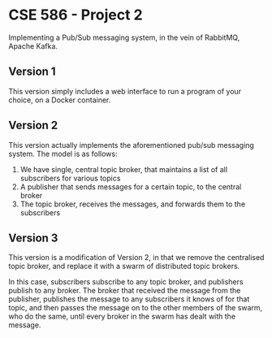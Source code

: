 # CSE 586 - Project 2
Implementing a Pub/Sub messaging system, in the vein of RabbitMQ, Apache Kafka.

## Version 1
This version simply includes a web interface to run a program of your choice, on a Docker container.

## Version 2
This version actually implements the aforementioned pub/sub messaging system.
The model is as follows:
1. We have single, central topic broker, that maintains a list of all subscribers for various topics
2. A publisher that sends messages for a certain topic, to the central broker
3. The topic broker, receives the messages, and forwards them to the subscribers


## Version 3
This version is a modification of Version 2, in that we remove the centralised topic broker,
and replace it with a swarm of distributed topic brokers.

In this case, subscribers subscribe to any topic broker, and publishers publish to any broker. The broker 
that received the message from the publisher, publishes the message to any subscribers it knows of for that topic,
and then passes the message on to the other members of the swarm, who do the same, until every broker in the swarm
has dealt with the message.
